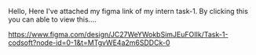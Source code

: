 Hello, Here I've attached my figma link of my intern task-1. By clicking this you can able to view this....

https://www.figma.com/design/JC27WeYWokbSimJEuFOIIk/Task-1-codsoft?node-id=0-1&t=MTgvWE4a2m6SDDCk-0


